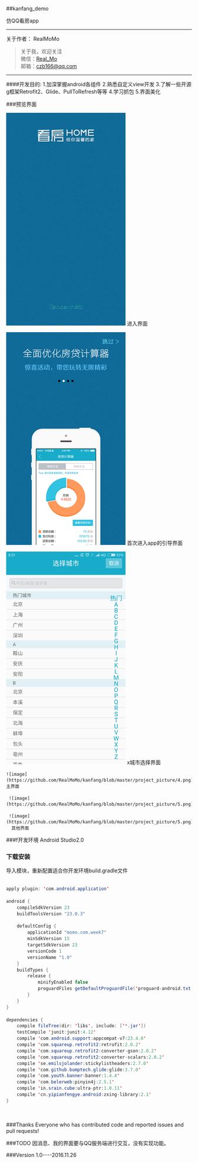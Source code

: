 ##kanfang_demo

仿QQ看房app

---
关于作者：
RealMoMo
> 关于我，欢迎关注  
   微信：[Real_Mo]()  
   邮箱：czb166@qq.com
-------------
####开发目的: 
1.加深掌握android各组件
2.熟悉自定义view开发
3.了解一些开源g框架Retrofit2、Glide、PullToRefresh等等
4.学习抓包
5.界面美化

###预览界面

 ![image](https://github.com/RealMoMo/kanfang/blob/master/project_picture/1.png)
 进入界面
 
  ![image](https://github.com/RealMoMo/kanfang/blob/master/project_picture/2.png)
  首次进入app的引导界面
  
   ![image](https://github.com/RealMoMo/kanfang/blob/master/project_picture/3.png)
   x城市选择界面
   
    ![image](https://github.com/RealMoMo/kanfang/blob/master/project_picture/4.png)
    主界面
    
     ![image](https://github.com/RealMoMo/kanfang/blob/master/project_picture/5.png)
     
     ![image](https://github.com/RealMoMo/kanfang/blob/master/project_picture/5.png)
      其他界面

###f开发环境
Android Studio2.0


### 下载安装
导入模块，重新配置适合你开发环境build.gradle文件

```java  
  
apply plugin: 'com.android.application'

android {
    compileSdkVersion 23
    buildToolsVersion "23.0.3"

    defaultConfig {
        applicationId "momo.com.week7"
        minSdkVersion 15
        targetSdkVersion 23
        versionCode 1
        versionName "1.0"
    }
    buildTypes {
        release {
            minifyEnabled false
            proguardFiles getDefaultProguardFile('proguard-android.txt'), 'proguard-rules.pro'
        }
    }
}

dependencies {
    compile fileTree(dir: 'libs', include: ['*.jar'])
    testCompile 'junit:junit:4.12'
    compile 'com.android.support:appcompat-v7:23.4.0'
    compile 'com.squareup.retrofit2:retrofit:2.0.2'
    compile 'com.squareup.retrofit2:converter-gson:2.0.2'
    compile 'com.squareup.retrofit2:converter-scalars:2.0.2'
    compile 'se.emilsjolander:stickylistheaders:2.7.0'
    compile 'com.github.bumptech.glide:glide:3.7.0'
    compile 'com.youth.banner:banner:1.4.4'
    compile 'com.belerweb:pinyin4j:2.5.1'
    compile 'in.srain.cube:ultra-ptr:1.0.11'
    compile 'cn.yipianfengye.android:zxing-library:2.1'
}

  
```

###Thanks
Everyone who has contributed code and reported issues and pull requests!



###TODO
因消息、我的界面要与QQ服务端进行交互，没有实现功能。

###Version
1.0----2016.11.26
